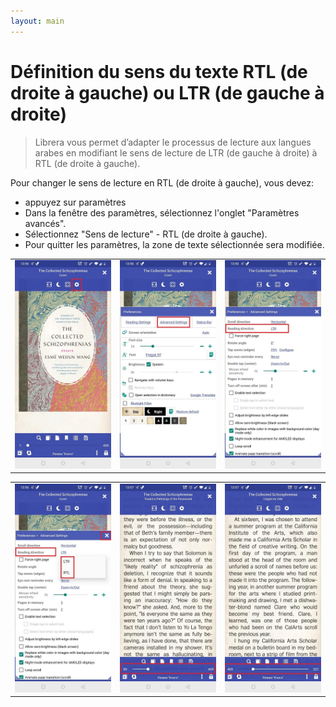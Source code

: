 ```yaml
---
layout: main
---
```


# Définition du sens du texte RTL (de droite à gauche) ou LTR (de gauche à droite)


> Librera vous permet d’adapter le processus de lecture aux langues arabes en modifiant le sens de lecture de LTR (de gauche à droite) à RTL (de droite à gauche).


Pour changer le sens de lecture en RTL (de droite à gauche), vous devez:

* appuyez sur paramètres
* Dans la fenêtre des paramètres, sélectionnez l'onglet &quot;Paramètres avancés&quot;.
* Sélectionnez &quot;Sens de lecture&quot; - RTL (de droite à gauche).
* Pour quitter les paramètres, la zone de texte sélectionnée sera modifiée.

||||
|-|-|-|
|![](1.jpg)|![](2.jpg)|![](3.jpg)|

||||
|-|-|-|
|![](4.jpg)|![](5.jpg)|![](6.jpg)|
